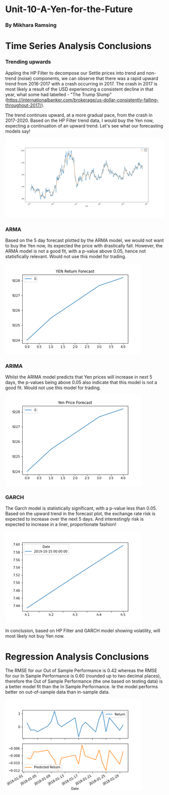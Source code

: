 # Unit-10-A-Yen-for-the-Future

### By Mikhara Ramsing

# Time Series Analysis Conclusions

### Trending upwards
Appling the HP Filter to decompose our Settle prices into trend and non-trend (noise) components, we can observe that there was a rapid upward trend from 2016-2017 with a crash occurring in 2017. The crash in 2017 is most likely a result of the USD experiencing a consistent decline in that year, what some had labelled - "The Trump Slump" (https://internationalbanker.com/brokerage/us-dollar-consistently-falling-throughout-2017/).

The trend continues upward, at a more gradual pace, from the crash in 2017-2020. Based on the HP Filter trend data, I would buy the Yen now, expecting a continuation of an upward trend. Let's see what our forecasting models say!

![image](HPF.png)

### ARMA
Based on the 5 day forecast plotted by the ARMA model, we would not want to buy the Yen now, its expected the price with drastically fall. However, the ARMA model is not a good fit, with a p-value above 0.05, hence not statisfically relevant. Would not use this model for trading.

![image](ARMA.png)

### ARIMA
Whilst the ARIMA model predicts that Yen prices will increase in next 5 days, the p-values being above 0.05 also indicate that this model is not a good fit. Would not use this model for trading.

![image](ARIMA.png)

### GARCH

The Garch model is statistically significant, with a p-value less than 0.05. Based on the upward trend in the forecast plot, the exchange rate risk is expected to increase over the next 5 days. And interestingly risk is expected to increase in a liner, proportionate fashion!

![image](GARCH.png)

In conclusion, based on HP Filter and GARCH model showing volatility, will most likely not buy Yen now.

# Regression Analysis Conclusions

The RMSE for our Out of Sample Performance is 0.42 whereas the RMSE for our In Sample Performance is 0.60 (rounded up to two decimal places), therefore the Out of Sample Performance (the one based on testing data) is a better model fit than the In Sample Performance. Ie the model performs better on out-of-sample data than in-sample data.

![image](Predictions.png)
